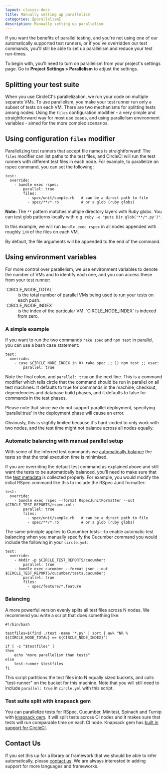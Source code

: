 ```yaml
---
layout: classic-docs
title: Manually setting up parallelism
categories: [parallelism]
description: Manually setting up parallelism
---
```


If you want the benefits of parallel testing, and you're not
using one of our automatically supported test runners, or if
you've overridden our test commands, you'll still be able to set up parallelism and reduce your test run-times.

To begin with, you'll need to turn on parallelism from your project's settings page.
Go to **Project Settings > Parallelism** to adjust the settings.

<h2 id="files-splitting">Splitting your test suite</h2>

When you use CircleCI's parallelization, we run your code on multiple separate VMs.
To use parallelism, you make your test runner run only a subset of tests on each VM.
There are two mechanisms for splitting tests among nodes:  Using the `files`
configuration modifier - a very simple and straightforward way for most use cases, and
using parallelism environment variables - aimed for the more complex scenarios.

## Using configuration `files` modifier

Parallelizing test runners that accept file names is straightforward!  The `files` modifier
can list paths to the test files, and CircleCI will run the test runners with different test files in each node.
For example, to parallelize an rspec command, you can set the following:

```
test:
  override:
    - bundle exec rspec:
        parallel: true
        files:
          - spec/unit/sample.rb   # can be a direct path to file
          - spec/**/*.rb          # or a glob (ruby globs)
```

**Note:**
The `**` pattern matches multiple directory layers with Ruby globs. You can test glob patterns locally with e.g. `ruby -e "puts Dir.glob('**/*.py')"`.

In this example, we will run `bundle exec rspec` in all nodes appended with
roughly `1/N` of the files on each VM.

By default, the file arguments will be appended to the end of the command.

<h2 id="env-splitting">Using environment variables</h2>

For more control over parallelism, we use environment variables to denote the number of VMs and to identify each one, and you can access these from your test runner:

<dl>
  <dt>
    `CIRCLE_NODE_TOTAL`
  </dt>
  <dd>
    is the total number of parallel VMs being used to run your tests on each push.
  </dd>
  <dt>
    `CIRCLE_NODE_INDEX`
  </dt>
  <dd>
    is the index of the particular VM.
    `CIRCLE_NODE_INDEX`
    is indexed from zero.
  </dd>
</dl>

<h3 id="simple-example">A simple example</h3>

If you want to run the two commands
`rake spec`
and
`npm test`
in parallel, you can use a bash case statement:

```
test:
  override:
    - case $CIRCLE_NODE_INDEX in 0) rake spec ;; 1) npm test ;; esac:
        parallel: true
```

Note the final colon, and
`parallel: true`
on the next line.
This is a command modifier which tells circle that the command should be run in parallel on all test machines. It defaults to true for commands in the machine, checkout, dependencies and database build phases, and it defaults to false for commands in the test phases.

Please note that since we do not support parallel deployment, specifying 'parallel:true' in the deployment phase will cause an error.

Obviously, this is slightly limited because it's hard-coded to
only work with two nodes, and the test time might not balance
across all nodes equally.

<h3 id="auto-balancing">Automatic balancing with manual parallel setup</h3>

With some of the inferred test commands we [automatically
balance](https://circleci.com/blog/announcing-automatic-test-balancing/)
the tests so that the total execution time is minimised.

If you are overriding the default test command as explained above and
still want the tests to be automatically balanced, you’ll need to make
sure that the [test metadata]({{site.baseurl}}/test-metadata/)
is collected properly. For example, you would modify the initial RSpec
command like this to include the RSpec Junit formatter:

```
test:
  override:
    - bundle exec rspec --format RspecJunitFormatter --out $CIRCLE_TEST_REPORTS/rspec.xml:
        parallel: true
        files:
          - spec/unit/sample.rb   # can be a direct path to file
          - spec/**/*.rb          # or a glob (ruby globs)
```

The same principle applies to Cucumber tests—to enable automatic test
balancing when you manually specify the Cucumber command you would
include the following in your `circle.yml`:

```
test:
  override:
    - mkdir -p $CIRCLE_TEST_REPORTS/cucumber:
        parallel: true
    - bundle exec cucumber --format json --out $CIRCLE_TEST_REPORTS/cucumber/tests.cucumber:
        parallel: true
        files:
          - spec/feature/*.feature
```

<h3 id="manual-balancing">Balancing</h3>

A more powerful version evenly splits all test files across N nodes. We recommend you write a script that does something like:

```
#!/bin/bash

testfiles=$(find ./test -name '*.py' | sort | awk "NR % ${CIRCLE_NODE_TOTAL} == ${CIRCLE_NODE_INDEX}")

if [ -z "$testfiles" ]
then
    echo "more parallelism than tests"
else
    test-runner $testfiles
fi
```

This script partitions the test files into N equally sized buckets, and calls "test-runner" on the bucket for this machine. Note that you will still need to include `parallel: true` in `circle.yml` with this script.

<h3 id="test-suite-split-with-knapsack-gem">Test suite split with knapsack gem</h3>

You can parallelize tests for RSpec, Cucumber, Minitest, Spinach and Turnip with [knapsack gem](https://github.com/ArturT/knapsack). It will split tests across CI nodes and it makes sure that tests will run comparable time on each CI node. Knapsack gem has [built in support for CircleCI](https://github.com/ArturT/knapsack#info-for-circleci-users).

## Contact Us

If you set this up for a library or framework that we should be
able to infer automatically, please
[contact us](mailto:support@circleci.com).
We are always interested in adding support for more languages and frameworks.
